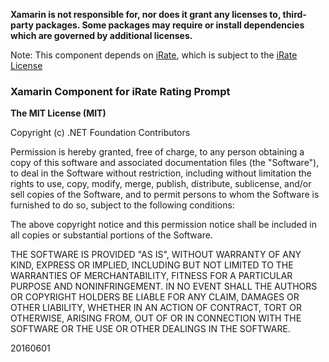 **Xamarin is not responsible for, nor does it grant any licenses to, third-party packages. Some packages may require or install dependencies which are governed by additional licenses.**

Note: This component depends on [iRate](https://github.com/nicklockwood/iRate), which is subject to the [iRate License](https://github.com/nicklockwood/iRate/blob/master/LICENCE.md)

### Xamarin Component for iRate Rating Prompt

**The MIT License (MIT)**

Copyright (c) .NET Foundation Contributors

Permission is hereby granted, free of charge, to any person obtaining a copy of this software and associated documentation files (the "Software"), to deal in the Software without restriction, including without limitation the rights to use, copy, modify, merge, publish, distribute, sublicense, and/or sell copies of the Software, and to permit persons to whom the Software is furnished to do so, subject to the following conditions:

The above copyright notice and this permission notice shall be included in all copies or substantial portions of the Software.

THE SOFTWARE IS PROVIDED "AS IS", WITHOUT WARRANTY OF ANY KIND, EXPRESS OR IMPLIED, INCLUDING BUT NOT LIMITED TO THE WARRANTIES OF MERCHANTABILITY, FITNESS FOR A PARTICULAR PURPOSE AND NONINFRINGEMENT. IN NO EVENT SHALL THE AUTHORS OR COPYRIGHT HOLDERS BE LIABLE FOR ANY CLAIM, DAMAGES OR OTHER LIABILITY, WHETHER IN AN ACTION OF CONTRACT, TORT OR OTHERWISE, ARISING FROM, OUT OF OR IN CONNECTION WITH THE SOFTWARE OR THE USE OR OTHER DEALINGS IN THE SOFTWARE.

20160601
